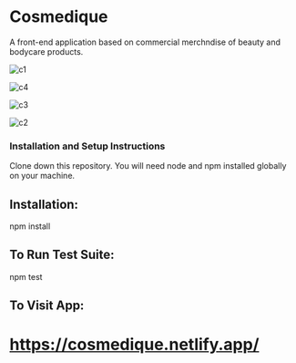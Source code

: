 # Cosmedique
A front-end application based on commercial merchndise of beauty and bodycare products.




![c1](https://user-images.githubusercontent.com/88880316/151697856-fb45674f-27f3-4270-9c3a-781ed769a41e.png)


![c4](https://user-images.githubusercontent.com/88880316/151697860-6b21a3a9-3978-4db0-ac08-d4fa7049be45.png)


![c3](https://user-images.githubusercontent.com/88880316/151697866-a6581e6c-44f7-4a28-893b-387a54ade1e6.png)


![c2](https://user-images.githubusercontent.com/88880316/151697869-2e017e4e-e861-4881-a33c-d826faa286ef.png)


### Installation and Setup Instructions

Clone down this repository. You will need node and npm installed globally on your machine.

## Installation:
npm install

## To Run Test Suite:
npm test

## To Visit App:
# https://cosmedique.netlify.app/


